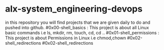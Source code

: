 # alx-system_engineering-devops 
in this repository you will find projects that we are given daily to do and pushed into github. 
  #0x00-shell_basics : This project is about all Linux basic commands i.e ls, mkdir, rm, touch, cd, cd ..
  #0x01-shell_permissions : This project is about Permissions in Linux i.e chmod,chown
  #0x02-shell_redirections
  #0x02-shell_redirections
